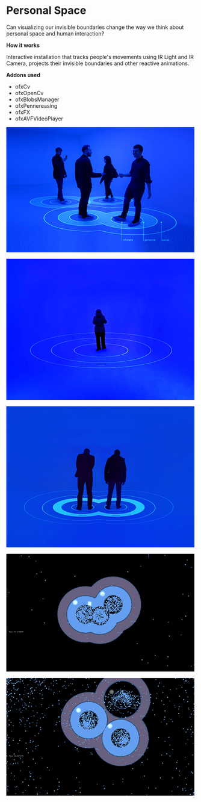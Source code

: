# Personal Space

Can visualizing our invisible boundaries change the way we think about personal space and human interaction?

**How it works**

Interactive installation that tracks people's movements using IR Light and IR Camera, projects their invisible boundaries and other reactive animations.


**Addons used**

* ofxCv
* ofxOpenCv
* ofxBlobsManager
* ofxPennereasing
* ofxFX
* ofxAVFVideoPlayer



![image](images/001.jpg)

![image](images/002.jpg)

![image](images/003.jpg)

![image](images/004.jpg)

![image](images/005.jpg)

